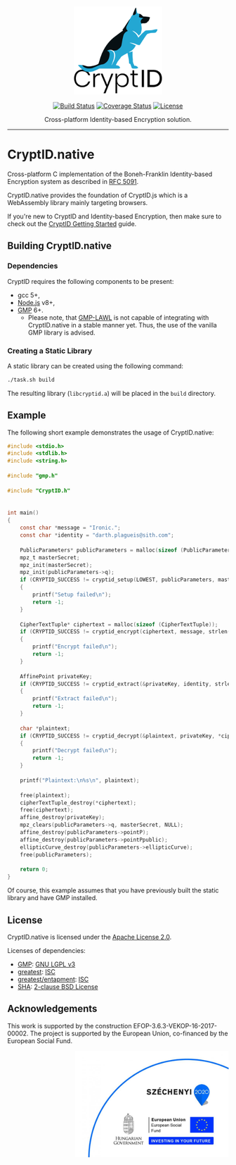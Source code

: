 <div align="center">
  <a href="https://github.com/cryptid-org">
    <img alt="CryptID" src="docs/img/cryptid-logo.png" width="200">
  </a>
</div>

<div align="center">

[![Build Status](https://dev.azure.com/cryptid-org/cryptid-native/_apis/build/status/cryptid-org.cryptid-native?branchName=master)](https://dev.azure.com/cryptid-org/cryptid-native/_build/latest?definitionId=3&branchName=master)
[![Coverage Status](https://coveralls.io/repos/github/cryptid-org/cryptid-native/badge.svg?branch=master)](https://coveralls.io/github/cryptid-org/cryptid-native?branch=master)
[![License](https://img.shields.io/github/license/cryptid-org/cryptid-native.svg)](LICENSE)

</div>

<div align="center">
Cross-platform Identity-based Encryption solution.
</div>

---

# CryptID.native

Cross-platform C implementation of the Boneh-Franklin Identity-based Encryption system as described in [RFC 5091](https://tools.ietf.org/html/rfc5091).

CryptID.native provides the foundation of CryptID.js which is a WebAssembly library mainly targeting browsers.

If you're new to CryptID and Identity-based Encryption, then make sure to check out the [CryptID Getting Started](https://github.com/cryptid-org/getting-started) guide.

## Building CryptID.native

### Dependencies

CryptID requires the following components to be present:

  * gcc 5+,
  * [Node.js](https://nodejs.org/en/) v8+,
  * [GMP](https://gmplib.org/) 6+.
    * Please note, that [GMP-LAWL](https://github.com/cryptid-org/gmp-lawl/) is not capable of integrating with CryptID.native in a stable manner yet. Thus, the use of the vanilla GMP library is advised.

### Creating a Static Library

A static library can be created using the following command:

~~~~bash
./task.sh build
~~~~

The resulting library (`libcryptid.a`) will be placed in the `build` directory.

## Example

The following short example demonstrates the usage of CryptID.native:

~~~~C
#include <stdio.h>
#include <stdlib.h>
#include <string.h>

#include "gmp.h"

#include "CryptID.h"


int main()
{
    const char *message = "Ironic.";
    const char *identity = "darth.plagueis@sith.com";

    PublicParameters* publicParameters = malloc(sizeof (PublicParameters));
    mpz_t masterSecret;
    mpz_init(masterSecret);
    mpz_init(publicParameters->q);
    if (CRYPTID_SUCCESS != cryptid_setup(LOWEST, publicParameters, masterSecret))
    {
        printf("Setup failed\n");
        return -1;
    }

    CipherTextTuple* ciphertext = malloc(sizeof (CipherTextTuple));
    if (CRYPTID_SUCCESS != cryptid_encrypt(ciphertext, message, strlen(message), identity, strlen(identity), *publicParameters))
    {
        printf("Encrypt failed\n");
        return -1;
    }

    AffinePoint privateKey;
    if (CRYPTID_SUCCESS != cryptid_extract(&privateKey, identity, strlen(identity), *publicParameters, masterSecret))
    {
        printf("Extract failed\n");
        return -1;
    }

    char *plaintext;
    if (CRYPTID_SUCCESS != cryptid_decrypt(&plaintext, privateKey, *ciphertext, *publicParameters))
    {
        printf("Decrypt failed\n");
        return -1;
    }

    printf("Plaintext:\n%s\n", plaintext);

    free(plaintext);
    cipherTextTuple_destroy(*ciphertext);
    free(ciphertext);
    affine_destroy(privateKey);
    mpz_clears(publicParameters->q, masterSecret, NULL);
    affine_destroy(publicParameters->pointP);
    affine_destroy(publicParameters->pointPpublic);
    ellipticCurve_destroy(publicParameters->ellipticCurve);
    free(publicParameters);

    return 0;
}
~~~~

Of course, this example assumes that you have previously built the static library and have GMP installed.

## License

CryptID.native is licensed under the [Apache License 2.0](LICENSE).

Licenses of dependencies:

  * [GMP](https://gmplib.org/): [GNU LGPL v3](https://www.gnu.org/licenses/lgpl.html)
  * [greatest](https://github.com/silentbicycle/greatest): [ISC](https://github.com/silentbicycle/greatest/blob/master/LICENSE)
  * [greatest/entapment](https://github.com/silentbicycle/greatest/blob/master/contrib/entapment): [ISC](https://github.com/silentbicycle/greatest/blob/master/contrib/entapment)
  * [SHA](https://tools.ietf.org/html/rfc6234): [2-clause BSD License](https://tools.ietf.org/html/rfc6234#section-8.1.1)

## Acknowledgements

This work is supported by the construction EFOP-3.6.3-VEKOP-16-2017-00002. The project is supported by the European Union, co-financed by the European Social Fund.

<p align="right">
  <img alt="CryptID" src="docs/img/szechenyi-logo.jpg" width="350">
</p>
